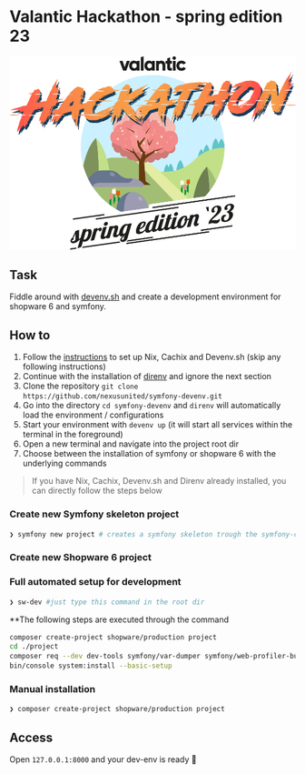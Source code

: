 # Valantic Hackathon - spring edition 23

![Hackathon](./hackathon.png)

## Task

Fiddle around with [devenv.sh](https://devenv.sh) and create a development environment for shopware 6 and symfony.  

## How to

1. Follow the [instructions](https://developer.shopware.com/docs/guides/installation/devenv#installation) to set up Nix, Cachix and Devenv.sh (skip any following instructions)
2. Continue with the installation of [direnv](https://developer.shopware.com/docs/guides/installation/devenv#direnv) and ignore the next section
3. Clone the repository `git clone https://github.com/nexusunited/symfony-devenv.git`
4. Go into the directory `cd symfony-devenv` and `direnv` will automatically load the environment / configurations
5. Start your environment with `devenv up` (it will start all services within the terminal in the foreground)
6. Open a new terminal and navigate into the project root dir
7. Choose between the installation of symfony or shopware 6 with the underlying commands

> If you have Nix, Cachix, Devenv.sh and Direnv already installed, you can directly follow the steps below  

### Create new Symfony skeleton project 
```bash
❯ symfony new project # creates a symfony skeleton trough the symfony-cli
```

### Create new Shopware 6 project

### Full automated setup for development
```bash
❯ sw-dev #just type this command in the root dir
```

**The following steps are executed through the command
```bash
composer create-project shopware/production project
cd ./project
composer req --dev dev-tools symfony/var-dumper symfony/web-profiler-bundle maltyxx/images-generator mbezhanov/faker-provider-collection frosh/development-helper frosh/tools
bin/console system:install --basic-setup
```

### Manual installation 
```bash
❯ composer create-project shopware/production project
```


## Access

Open `127.0.0.1:8000` and your dev-env is ready 🎉
